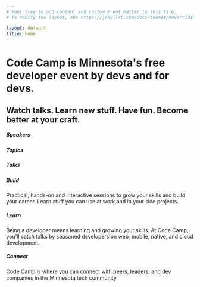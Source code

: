 ```yaml
---
# Feel free to add content and custom Front Matter to this file.
# To modify the layout, see https://jekyllrb.com/docs/themes/#overriding-theme-defaults

layout: default
title: home
---
```


<style>
.card .fa {
  font-size: 100px;
  text-align: center;
}
  </style>

<h1>Code Camp is Minnesota's free developer event by devs and for devs.</h1>

<h2 class="mb-5">Watch talks. Learn new stuff. Have fun. Become better at your craft.</h2>

<div class="card-group">
  <div class="card border-0">
    <i class="fa fa-star"></i>
    <div class="card-body">
      <h5 class="card-title text-center">Speakers</h5>
      <p class="card-text"></p>
    </div>
  </div>
  <div class="card border-0">
    <i class="fa fa-tags"></i>
    <div class="card-body">
      <h5 class="card-title text-center">Topics</h5>
      <p class="card-text"></p>
    </div>
  </div>
  <div class="card border-0">
    <i class="fa fa-thumbs-up"></i>
    <div class="card-body">
      <h5 class="card-title text-center">Talks</h5>
      <p class="card-text"></p>
    </div>
  </div>
</div>

<div class="card-group">
  <div class="card border-0">
    <i class="fa fa-rocket"></i>
    <div class="card-body">
      <h5 class="card-title text-center">Build</h5>
      <p class="card-text">Practical, hands-on and interactive sessions to grow your skills and build your career. Learn stuff you can use at work and in your side projects.</p>
    </div>
  </div>
  <div class="card border-0">
    <i class="fa fa-object-group"></i>
    <div class="card-body">
      <h5 class="card-title text-center">Learn</h5>
      <p class="card-text">Being a developer means learning and growing your skills. At Code Camp, you'll catch talks by seasoned developers on web, mobile, native, and cloud development.</p>
    </div>
  </div>
  <div class="card border-0">
    <i class="fa fa-code"></i>
    <div class="card-body">
      <h5 class="card-title text-center">Connect</h5>
      <p class="card-text">Code Camp is where you can connect with peers, leaders, and dev companies in the Minnesota tech community.</p>
    </div>
  </div>
</div>
